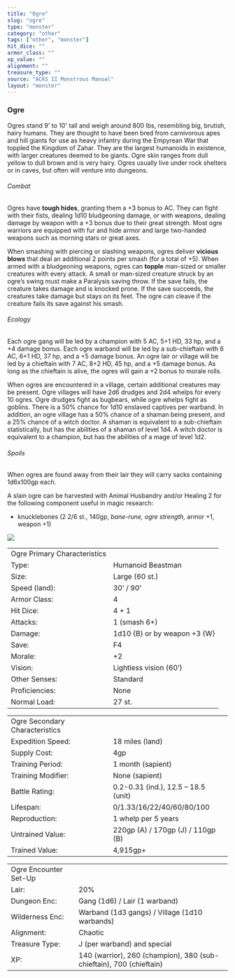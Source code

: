 ```yaml
---
title: "Ogre"
slug: "ogre"
type: "monster"
category: "other"
tags: ["other", "monster"]
hit_dice: ""
armor_class: ""
xp_value: ""
alignment: ""
treasure_type: ""
source: "ACKS II Monstrous Manual"
layout: "monster"
---
```


### Ogre

Ogres stand 9' to 10' tall and weigh around 800 lbs, resembling big, brutish, hairy humans. They
are thought to have been bred from carnivorous apes and hill giants for use as heavy infantry during
the Empyrean War that toppled the Kingdom of Zahar. They are the largest humanoids in existence,
with larger creatures deemed to be giants. Ogre skin ranges from dull yellow to dull brown and is
very hairy. Ogres usually live under rock shelters or in caves, but often will venture into
dungeons.

###### Combat

Ogres have **tough hides**, granting them a +3 bonus to AC. They can fight with their fists,
dealing 1d10 bludgeoning damage, or with weapons, dealing damage by weapon with a +3 bonus due to
their great strength. Most ogre warriors are equipped with fur and hide armor and large two-handed
weapons such as morning stars or great axes.

When smashing with piercing or slashing weapons, ogres deliver **vicious blows** that deal an
additional 2 points per smash (for a total of +5). When armed with a bludgeoning weapons, ogres can
**topple** man-sized or smaller creatures with every attack. A small or man-sized creature struck by
an ogre’s swing must make a Paralysis saving throw. If the save fails, the creature takes damage and
is knocked prone. If the save succeeds, the creatures take damage but stays on its feet. The ogre
can cleave if the creature fails its save against his smash.

###### Ecology

Each ogre gang will be led by a champion with 5 AC, 5+1 HD, 33 hp, and a +4 damage bonus. Each ogre
warband will be led by a sub-chieftain with 6 AC, 6+1 HD, 37 hp, and a +5 damage bonus. An ogre lair
or village will be led by a chieftain with 7 AC, 8+2 HD, 45 hp, and a +5 damage bonus. As long as
the chieftain is alive, the ogres will gain a +2 bonus to morale rolls.

When ogres are encountered in a village, certain additional creatures may be present. Ogre villages
will have 2d6 drudges and 2d4 whelps for every 10 ogres. Ogre drudges fight as bugbears, while ogre
whelps fight as goblins. There is a 50% chance for 1d10 enslaved captives per warband. In addition,
an ogre village has a 50% chance of a shaman being present, and a 25% chance of a witch doctor. A
shaman is equivalent to a sub-chieftain statistically, but has the abilities of a shaman of level
1d4. A witch doctor is equivalent to a champion, but has the abilities of a mage of level 1d2.

###### Spoils

When ogres are found away from their lair they will carry sacks containing 1d6x100gp each.

A slain ogre can be harvested with Animal Husbandry and/or Healing 2 for the following component
useful in magic research:

* knucklebones (2 2/6 st., 140gp, *bane-rune, ogre strength,* armor +1, weapon +1)

![](data:image/png;base64...)

|  |  |
| --- | --- |
| Ogre Primary Characteristics | |
| Type: | Humanoid Beastman |
| Size: | Large (60 st.) |
| Speed (land): | 30’ / 90' |
| Armor Class: | 4 |
| Hit Dice: | 4 + 1 |
| Attacks: | 1 (smash 6+) |
| Damage: | 1d10 {B} or by weapon +3 {W} |
| Save: | F4 |
| Morale: | +2 |
| Vision: | Lightless vision (60’) |
| Other Senses: | Standard |
| Proficiencies: | None |
| Normal Load: | 27 st. |

|  |  |
| --- | --- |
| Ogre Secondary Characteristics | |
| Expedition Speed: | 18 miles (land) |
| Supply Cost: | 4gp |
| Training Period: | 1 month (sapient) |
| Training Modifier: | None (sapient) |
| Battle Rating: | 0.2-0.31 (ind.), 12.5 – 18.5 (unit) |
| Lifespan: | 0/1.33/16/22/40/60/80/100 |
| Reproduction: | 1 whelp per 5 years |
| Untrained Value: | 220gp (A) / 170gp (J) / 110gp (B) |
| Trained Value: | 4,915gp+ |

|  |  |
| --- | --- |
| Ogre Encounter Set-Up | |
| Lair: | 20% |
| Dungeon Enc: | Gang (1d6) / Lair (1 warband) |
| Wilderness Enc: | Warband (1d3 gangs) /  Village (1d10 warbands) |
| Alignment: | Chaotic |
| Treasure Type: | J (per warband) and special |
| XP: | 140 (warrior), 260 (champion), 380 (sub-chieftain), 700 (chieftain) |
